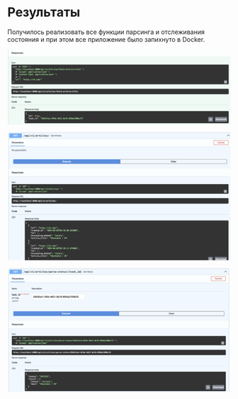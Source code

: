 # Результаты

Получилось реализовать все функции парсинга и отслеживания состояния и при этом все приложение было запихнуто в Docker.

![alt](../assets/fetch_lab3.png)

![alt](../assets/articles_lab3.png)

![alt](../assets/status_lab3.png)
